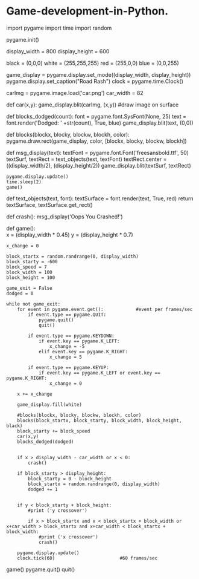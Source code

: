 # Game-development-in-Python.

import pygame
import time
import random

pygame.init()

display_width = 800
display_height = 600

black = (0,0,0)
white = (255,255,255)
red = (255,0,0)
blue = (0,0,255)

game_display = pygame.display.set_mode((display_width, display_height))
pygame.display.set_caption("Road Rash")
clock = pygame.time.Clock()

carImg = pygame.image.load('car.png')
car_width = 82

def car(x,y):
    game_display.blit(carImg, (x,y))                   #draw image on surface
    
def blocks_dodged(count):
    font = pygame.font.SysFont(None, 25)
    text = font.render('Dodged: ' +str(count), True, blue)
    game_display.blit(text, (0,0))

def blocks(blockx, blocky, blockw, blockh, color):
    pygame.draw.rect(game_display, color, [blockx, blocky, blockw, blockh])
    
def msg_display(text):
    textFont = pygame.font.Font('freesansbold.ttf', 50)
    textSurf, textRect = text_objects(text, textFont)
    textRect.center = ((display_width/2), (display_height/2))
    game_display.blit(textSurf, textRect)
    
    pygame.display.update()
    time.sleep(2)
    game()
    
def text_objects(text, font):
    textSurface = font.render(text, True, red)
    return textSurface, textSurface.get_rect()
    
def crash():
    msg_display('Oops You Crashed!')
    
def game():    
    x = (display_width * 0.45)
    y = (display_height * 0.7)
    
    x_change = 0
    
    block_startx = random.randrange(0, display_width)
    block_starty = -600
    block_speed = 7
    block_width = 100
    block_height = 100
    
    game_exit = False
    dodged = 0
    
    while not game_exit:
        for event in pygame.event.get():            #event per frames/sec
            if event.type == pygame.QUIT:
                pygame.quit()
                quit()
                
            if event.type == pygame.KEYDOWN:
                if event.key == pygame.K_LEFT:
                    x_change = -5
                elif event.key == pygame.K_RIGHT:
                    x_change = 5
                    
            if event.type == pygame.KEYUP:
                if event.key == pygame.K_LEFT or event.key == pygame.K_RIGHT:
                    x_change = 0
                                        
        x += x_change
                
        game_display.fill(white)   
        
        #blocks(blockx, blocky, blockw, blockh, color)
        blocks(block_startx, block_starty, block_width, block_height, black)
        block_starty += block_speed
        car(x,y)  
        blocks_dodged(dodged)
        
        
        if x > display_width - car_width or x < 0:
            crash()
            
        if block_starty > display_height:
            block_starty = 0 - block_height
            block_startx = random.randrange(0, display_width)
            dodged += 1
            
            
        if y < block_starty + block_height:
            #print ('y crossover')
            
            if x > block_startx and x < block_startx + block_width or x+car_width > block_startx and x+car_width < block_startx + block_width:
                #print ('x crossover')
                crash()
        
        pygame.display.update()     
        clock.tick(60)                        #60 frames/sec
 
game()
pygame.quit()
quit()    
